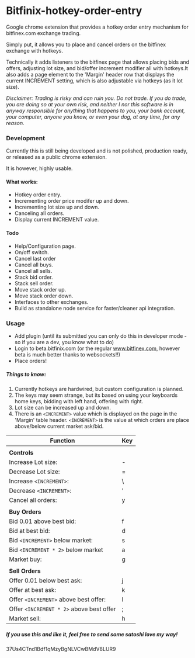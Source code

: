 # Bitfinix-hotkey-order-entry

Google chrome extension that provides a hotkey order entry mechanism for bitfinex.com exchange trading.

Simply put, it allows you to place and cancel orders on the bitfinex exchange with hotkeys.

Technically it adds listeners to the bitfinex page that allows placing bids and offers, adjusting lot size, and bid/offer increment modifier all with hotkeys.It also adds a page element to the 'Margin' header row that displays the current INCREMENT setting, which is also adjustable via hotkeys (as it lot size).

*Disclaimer: Trading is risky and can ruin you. Do not trade. If you do trade, you are doing so at your own risk, and neither I nor this software is in anyway responsible for anything that happens to you, your bank account, your computer, anyone you know, or even your dog,  at any time, for any reason.*

### Development

Currently this is still being developed and is not polished, production ready, or released as a public chrome extension.

It is however, highly usable.

#### What works:
- Hotkey order entry.
- Incrementing order price modifer up and down.
- Incrementing lot size up and down.
- Canceling all orders.
- Display current INCREMENT value.

#### Todo
- Help/Configuration page.
- On/off switch.
- Cancel last order
- Cancel all buys.
- Cancel all sells.
- Stack bid order.
- Stack sell order.
- Move stack order up.
- Move stack order down.
- Interfaces to other exchanges.
- Build as standalone node service for faster/cleaner api integration.

### Usage

- Add plugin (until its submitted you can only do this in developer mode - so if you are a dev, you know what to do)
- Login to beta.bitfinix.com (or the regular www.bitfinex.com, however beta is much better thanks to websockets!!)
- Place orders!

##### Things to know:
1. Currently hotkeys are hardwired, but custom configuration is planned.
2. The keys may seem strange, but its based on using your keyboards home keys, bidding with left hand, offering with right.
3. Lot size can be increased up and down.
4. There is an `<INCREMENT>` value which is displayed on the page in the 'Margin' table header. `<INCREMENT>` is the value at which orders are place above/below current market ask/bid.

| Function | Key |
| --------|----------|
|    |
| **Controls** |
| Increase Lot size: | - |
| Decrease Lot size: | = |
| Increase `<INCREMENT>`: | \ |
| Decrease `<INCREMENT>`: | ' |
| Cancel all orders: | y |
|    |
| **Buy Orders** | 
| Bid 0.01 above best bid: | f |
| Bid at best bid: | d |
| Bid `<INCREMENT>` below market: | s | 
| Bid `<INCREMENT * 2>` below market | a |
| Market buy: | g |
|    |
| **Sell Orders** |
| Offer 0.01 below best ask: | j |
| Offer at best ask: | k |
| Offer `<INCREMENT>` above best offer: | l | 
| Offer `<INCREMENT * 2>` above best offer| ; |
| Market sell: | h |

##### If you use this and like it, feel free to send some satoshi love my way!
37Us4CTnd1Bdf1qMzyBgNLVCwBMdV8LUR9
